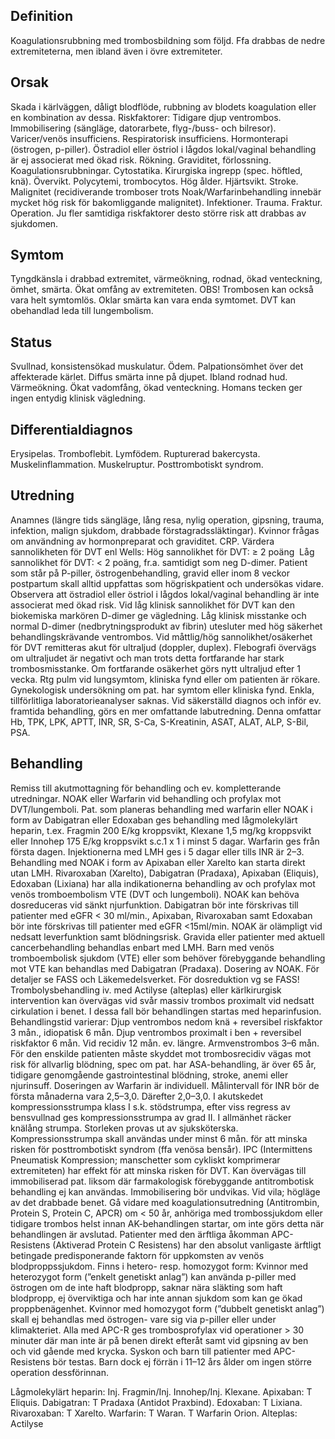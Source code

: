 ## Definition

Koagulationsrubbning med trombosbildning som följd. Ffa drabbas de nedre extremiteterna, men ibland även i övre extremiteter.

## Orsak

Skada i kärlväggen, dåligt blodflöde, rubbning av blodets koagulation eller en kombination av dessa.
Riskfaktorer: Tidigare djup ventrombos. Immobilisering (sängläge, datorarbete, flyg-/buss- och bilresor). Varicer/venös insufficiens. Respiratorisk insufficiens. Hormonterapi (östrogen, p-piller). Östradiol eller östriol i lågdos lokal/vaginal behandling är ej associerat med ökad risk. Rökning. Graviditet, förlossning. Koagulationsrubbningar. Cytostatika. Kirurgiska ingrepp (spec. höftled, knä). Övervikt. Polycytemi, trombocytos. Hög ålder. Hjärtsvikt. Stroke. Malignitet (recidiverande tromboser trots Noak/Warfarinbehandling innebär mycket hög risk för bakomliggande malignitet). Infektioner. Trauma. Fraktur. Operation. Ju fler samtidiga riskfaktorer desto större risk att drabbas av sjukdomen.

## Symtom

Tyngdkänsla i drabbad extremitet, värmeökning, rodnad, ökad venteckning, ömhet, smärta. Ökat omfång av extremiteten. OBS! Trombosen kan också vara helt symtomlös. Oklar smärta kan vara enda symtomet. DVT kan obehandlad leda till lungembolism.

## Status

Svullnad, konsistensökad muskulatur. Ödem. Palpationsömhet över det affekterade kärlet. Diffus smärta inne på djupet. Ibland rodnad hud. Värmeökning. Ökat vadomfång, ökad venteckning. Homans tecken ger ingen entydig klinisk vägledning.

## Differentialdiagnos

Erysipelas. Tromboflebit. Lymfödem. Rupturerad bakercysta. Muskelinflammation. Muskelruptur. Posttrombotiskt syndrom.

## Utredning

Anamnes (längre tids sängläge, lång resa, nylig operation, gipsning, trauma, infektion, malign sjukdom, drabbade förstagradssläktingar). Kvinnor frågas om användning av hormonpreparat och graviditet. CRP.
Värdera sannolikheten för DVT enl Wells:
Hög sannolikhet för DVT: ≥ 2 poäng 
Låg sannolikhet för DVT: < 2 poäng, fr.a. samtidigt som neg D-dimer.
Patient som står på P-piller, östrogenbehandling, gravid eller inom 8 veckor postpartum skall alltid uppfattas som högriskpatient och undersökas vidare. Observera att östradiol eller östriol i lågdos lokal/vaginal behandling är inte associerat med ökad risk.
Vid låg klinisk sannolikhet för DVT kan den biokemiska markören D-dimer ge vägledning. Låg klinisk misstanke och normal D-dimer (nedbrytningsprodukt av fibrin) utesluter med hög säkerhet behandlingskrävande ventrombos.
Vid måttlig/hög sannolikhet/osäkerhet för DVT remitteras akut för ultraljud (doppler, duplex).
Flebografi övervägs om ultraljudet är negativt och man trots detta fortfarande har stark trombosmisstanke. Om fortfarande osäkerhet görs nytt ultraljud efter 1 vecka. Rtg pulm vid lungsymtom, kliniska fynd eller om patienten är rökare. Gynekologisk undersökning om pat. har symtom eller kliniska fynd. Enkla, tillförlitliga laboratorieanalyser saknas. Vid säkerställd diagnos och inför ev. framtida behandling, görs en mer omfattande labutredning. Denna omfattar Hb, TPK, LPK, APTT, INR, SR, S-Ca, S-Kreatinin, ASAT, ALAT, ALP, S-Bil, PSA.

## Behandling

Remiss till akutmottagning för behandling och ev. kompletterande utredningar.
NOAK eller Warfarin vid behandling och profylax mot DVT/lungemboli. Pat. som planeras behandling med warfarin eller NOAK i form av Dabigatran eller Edoxaban ges behandling med lågmolekylärt heparin, t.ex. Fragmin 200 E/kg kroppsvikt, Klexane 1,5 mg/kg kroppsvikt eller Innohep 175 E/kg kroppsvikt s.c.1 x 1 i minst 5 dagar. Warfarin ges från första dagen. Injektionerna med LMH ges i 5 dagar eller tills INR är 2–3. Behandling med NOAK i form av Apixaban eller Xarelto kan starta direkt utan LMH.
Rivaroxaban (Xarelto), Dabigatran (Pradaxa), Apixaban (Eliquis), Edoxaban (Lixiana) har alla indikationerna behandling av och profylax mot venös tromboembolism VTE (DVT och lungemboli). NOAK kan behöva dosreduceras vid sänkt njurfunktion. Dabigatran bör inte förskrivas till patienter med eGFR < 30 ml/min., Apixaban, Rivaroxaban samt Edoxaban bör inte förskrivas till patienter med eGFR <15ml/min.
NOAK är olämpligt vid nedsatt leverfunktion samt blödningsrisk.
Gravida eller patienter med aktuell cancerbehandling behandlas enbart med LMH.
Barn med venös tromboembolisk sjukdom (VTE) eller som behöver förebyggande behandling mot VTE kan behandlas med Dabigatran (Pradaxa).
Dosering av NOAK. För detaljer se FASS och Läkemedelsverket. För dosreduktion vg se FASS!
Trombolysbehandling iv. med Actilyse (alteplas) eller kärlkirurgisk intervention kan övervägas vid svår massiv trombos proximalt vid nedsatt cirkulation i benet. I dessa fall bör behandlingen startas med heparinfusion.
Behandlingstid varierar: Djup ventrombos nedom knä + reversibel riskfaktor 3 mån., idiopatisk 6 mån. Djup ventrombos proximalt i ben + reversibel riskfaktor 6 mån. Vid recidiv 12 mån. ev. längre. Armvenstrombos 3–6 mån.
För den enskilde patienten måste skyddet mot trombosrecidiv vägas mot risk för allvarlig blödning, spec om pat. har ASA-behandling, är över 65 år, tidigare genomgående gastrointestinal blödning, stroke, anemi eller njurinsuff. Doseringen av Warfarin är individuell. Målintervall för INR bör de första månaderna vara 2,5–3,0. Därefter 2,0–3,0.
I akutskedet kompressionsstrumpa klass I s.k. stödstrumpa, efter viss regress av bensvullnad ges kompressionsstrumpa av grad II. I allmänhet räcker knälång strumpa. Storleken provas ut av sjuksköterska. Kompressionsstrumpa skall användas under minst 6 mån. för att minska risken för posttrombotiskt syndrom (ffa venösa bensår).
IPC (Intermittens Pneumatisk Kompression; manschetter som cykliskt komprimerar extremiteten) har effekt för att minska risken för DVT. Kan övervägas till immobiliserad pat. liksom där farmakologisk förebyggande antitrombotisk behandling ej kan användas.
Immobilisering bör undvikas. Vid vila; högläge av det drabbade benet.
Gå vidare med koagulationsutredning (Antitrombin, Protein S, Protein C, APCR) om < 50 år, anhöriga med trombossjukdom eller tidigare trombos helst innan AK-behandlingen startar, om inte görs detta när behandlingen är avslutad.
Patienter med den ärftliga åkomman APC-Resistens (Aktiverad Protein C Resistens) har den absolut vanligaste ärftligt betingade predisponerande faktorn för uppkomsten av venös blodproppssjukdom. Finns i hetero- resp. homozygot form:
Kvinnor med heterozygot form (”enkelt genetiskt anlag”) kan använda p-piller med östrogen om de inte haft blodpropp, saknar nära släkting som haft blodpropp, ej överviktiga och har inte annan sjukdom som kan ge ökad proppbenägenhet.
Kvinnor med homozygot form (”dubbelt genetiskt anlag”) skall ej behandlas med östrogen- vare sig via p-piller eller under klimakteriet. Alla med APC-R ges trombosprofylax vid operationer > 30 minuter där man inte är på benen direkt efteråt samt vid gipsning av ben och vid gående med krycka. Syskon och barn till patienter med APC-Resistens bör testas. Barn dock ej förrän i 11–12 års ålder om ingen större operation dessförinnan.


Lågmolekylärt heparin: Inj. Fragmin/Inj. Innohep/Inj. Klexane.
Apixaban: T Eliquis.
Dabigatran: T Pradaxa (Antidot Praxbind).
Edoxaban: T Lixiana.
Rivaroxaban: T Xarelto.
Warfarin: T Waran. T Warfarin Orion.
Alteplas: Actilyse

